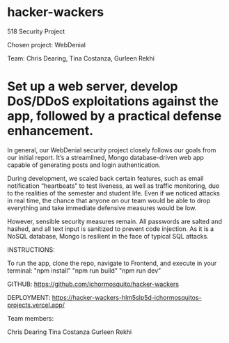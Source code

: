 # hacker-wackers
518 Security Project

Chosen project: WebDenial

Team: Chris Dearing, Tina Costanza, Gurleen Rekhi

# Set up a web server, develop DoS/DDoS exploitations against the app, followed by a practical defense enhancement.

In general, our WebDenial security project closely follows our goals from our initial report. It’s a streamlined, Mongo database-driven web app capable of generating posts and login authentication.

During development, we scaled back certain features, such as email notification “heartbeats” to test liveness, as well as traffic monitoring, due to the realities of the semester and student life. Even if we noticed attacks in real time, the chance that anyone on our team would be able to drop everything and take immediate defensive measures would be low.

However, sensible security measures remain. All passwords are salted and hashed, and all text input is sanitized to prevent code injection. As it is a NoSQL database, Mongo is resilient in the face of typical SQL attacks.

INSTRUCTIONS:

To run the app, clone the repo, navigate to Frontend, and execute in your terminal:
"npm install”
"npm run build”
"npm run dev”

GITHUB: https://github.com/ichormosquito/hacker-wackers

DEPLOYMENT: https://hacker-wackers-hlm5slp5d-ichormosquitos-projects.vercel.app/

Team members:

Chris Dearing
Tina Costanza
Gurleen Rekhi
